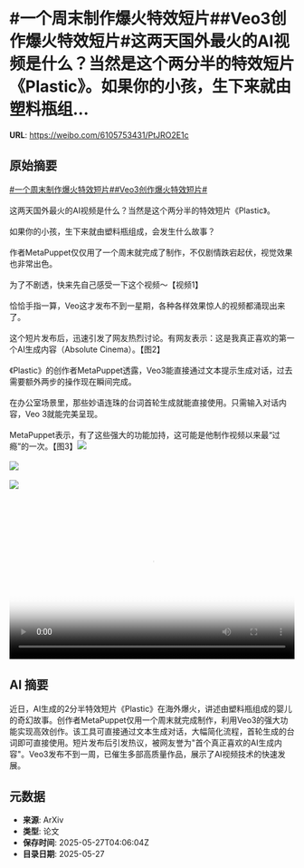 # #一个周末制作爆火特效短片##Veo3创作爆火特效短片#这两天国外最火的AI视频是什么？当然是这个两分半的特效短片《Plastic》。如果你的小孩，生下来就由塑料瓶组...

**URL**: https://weibo.com/6105753431/PtJRO2E1c

## 原始摘要

<a href="https://m.weibo.cn/search?containerid=231522type%3D1%26t%3D10%26q%3D%23%E4%B8%80%E4%B8%AA%E5%91%A8%E6%9C%AB%E5%88%B6%E4%BD%9C%E7%88%86%E7%81%AB%E7%89%B9%E6%95%88%E7%9F%AD%E7%89%87%23&amp;extparam=%23%E4%B8%80%E4%B8%AA%E5%91%A8%E6%9C%AB%E5%88%B6%E4%BD%9C%E7%88%86%E7%81%AB%E7%89%B9%E6%95%88%E7%9F%AD%E7%89%87%23" data-hide=""><span class="surl-text">#一个周末制作爆火特效短片#</span></a><a href="https://m.weibo.cn/search?containerid=231522type%3D1%26t%3D10%26q%3D%23Veo3%E5%88%9B%E4%BD%9C%E7%88%86%E7%81%AB%E7%89%B9%E6%95%88%E7%9F%AD%E7%89%87%23&amp;extparam=%23Veo3%E5%88%9B%E4%BD%9C%E7%88%86%E7%81%AB%E7%89%B9%E6%95%88%E7%9F%AD%E7%89%87%23" data-hide=""><span class="surl-text">#Veo3创作爆火特效短片#</span></a><br><br>这两天国外最火的AI视频是什么？当然是这个两分半的特效短片《Plastic》。<br><br>如果你的小孩，生下来就由塑料瓶组成，会发生什么故事？<br><br>作者MetaPuppet仅仅用了一个周末就完成了制作，不仅剧情跌宕起伏，视觉效果也非常出色。<br><br>为了不剧透，快来先自己感受一下这个视频～【视频1】<br><br>恰恰手指一算，Veo这才发布不到一星期，各种各样效果惊人的视频都涌现出来了。<br><br>这个短片发布后，迅速引发了网友热烈讨论。有网友表示：这是我真正喜欢的第一个AI生成内容（Absolute Cinema）。【图2】<br><br>《Plastic》的创作者MetaPuppet透露，Veo3能直接通过文本提示生成对话，过去需要额外两步的操作现在瞬间完成。<br><br>在办公室场景里，那些妙语连珠的台词首轮生成就能直接使用。只需输入对话内容，Veo 3就能完美呈现。<br><br>MetaPuppet表示，有了这些强大的功能加持，这可能是他制作视频以来最“过瘾”的一次。【图3】<img style="" src="https://tvax2.sinaimg.cn/large/006Fd7o3ly1i1tw8p1dc4j30zk0k03zj.jpg" referrerpolicy="no-referrer"><br><br><img style="" src="https://tvax1.sinaimg.cn/large/006Fd7o3gy1i1tw70div1j30uk0q6ag9.jpg" referrerpolicy="no-referrer"><br><br><img style="" src="https://tvax1.sinaimg.cn/large/006Fd7o3gy1i1tw770talj30t02fknpd.jpg" referrerpolicy="no-referrer"><br><br><br clear="both"><div style="clear: both"></div><video controls="controls" poster="https://tvax1.sinaimg.cn/orj480/006Fd7o3ly1i1tw8pmshwj30zk0k03zj.jpg" style="width: 100%"><source src="https://f.video.weibocdn.com/o0/3EmayS0Dlx08ozgYnJ2g01041201eDbM0E010.mp4?label=mp4_720p&amp;template=1280x720.25.0&amp;ori=0&amp;ps=1Cx9YB1mmR49jS&amp;Expires=1748322201&amp;ssig=PiKATrY%2Fon&amp;KID=unistore,video"><source src="https://f.video.weibocdn.com/o0/9ReYo6H5lx08ozgW3Mdq01041200Hx1k0E010.mp4?label=mp4_hd&amp;template=852x480.25.0&amp;ori=0&amp;ps=1Cx9YB1mmR49jS&amp;Expires=1748322201&amp;ssig=JDEBdT%2F6bL&amp;KID=unistore,video"><source src="https://f.video.weibocdn.com/o0/UGAhhylvlx08ozgWyXT201041200sJ1e0E010.mp4?label=mp4_ld&amp;template=640x360.25.0&amp;ori=0&amp;ps=1Cx9YB1mmR49jS&amp;Expires=1748322201&amp;ssig=j0P744DcUP&amp;KID=unistore,video"><p>视频无法显示，请前往<a href="https://video.weibo.com/show?fid=1034%3A5170877516677176" target="_blank" rel="noopener noreferrer">微博视频</a>观看。</p></video>

## AI 摘要

近日，AI生成的2分半特效短片《Plastic》在海外爆火，讲述由塑料瓶组成的婴儿的奇幻故事。创作者MetaPuppet仅用一个周末就完成制作，利用Veo3的强大功能实现高效创作。该工具可直接通过文本生成对话，大幅简化流程，首轮生成的台词即可直接使用。短片发布后引发热议，被网友誉为"首个真正喜欢的AI生成内容"。Veo3发布不到一周，已催生多部高质量作品，展示了AI视频技术的快速发展。

## 元数据

- **来源**: ArXiv
- **类型**: 论文
- **保存时间**: 2025-05-27T04:06:04Z
- **目录日期**: 2025-05-27

